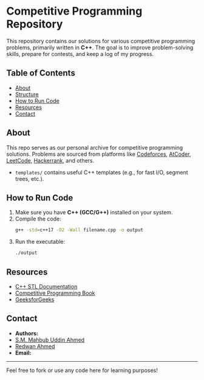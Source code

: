 # Competitive Programming Repository

This repository contains our solutions for various competitive programming problems, primarily written in **C++**. The goal is to improve problem-solving skills, prepare for contests, and keep a log of my progress.

## Table of Contents

- [About](#about)
- [Structure](#structure)
- [How to Run Code](#how-to-run-code)
- [Resources](#resources)
- [Contact](#contact)

## About

This repo serves as our personal archive for competitive programming solutions. Problems are sourced from platforms like [Codeforces](https://codeforces.com/), [AtCoder](https://atcoder.jp/), [LeetCode](https://leetcode.com/), [Hackerrank](https://hackerrank.com/), and others.





- `templates/` contains useful C++ templates (e.g., for fast I/O, segment trees, etc.).

## How to Run Code

1. Make sure you have **C++ (GCC/G++)** installed on your system.
2. Compile the code:
   ```bash
   g++ -std=c++17 -O2 -Wall filename.cpp -o output
   ```
3. Run the executable:
   ```bash
   ./output
   ```

## Resources

- [C++ STL Documentation](https://cplusplus.com/reference/stl/)
- [Competitive Programming Book](https://cses.fi/book/book.pdf)
- [GeeksforGeeks](https://www.geeksforgeeks.org/competitive-programming/)

## Contact

- **Authors:**
- [S.M. Mahbub Uddin Ahmed](https://github.com/hrid0yyy)
- [Redwan Ahmed](https://github.com/Redwan-Ahmed241)
- **Email:** 

---

Feel free to fork or use any code here for learning purposes!
